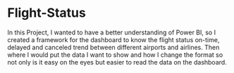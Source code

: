 # Flight-Status
In this Project, I wanted to have a better understanding of Power BI, so I created a framework for the dashboard to know the flight status on-time, delayed and canceled trend between different airports and airlines. Then where I would put the data I want to show and how I change the format so not only is it easy on the eyes but easier to read the data on the dashboard. 
